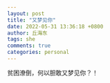 ```yaml
---
layout: post
title: "又梦见你"
date: 2022-05-31 13:36:18 +0800
author: 丘海东 
tags: she
comments: true
categories: personal
---
```

贫困潦倒，何以胆敢又梦见你？！
